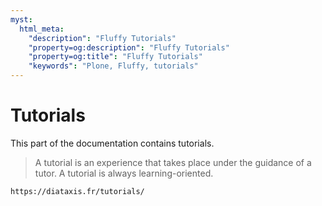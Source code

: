 ```yaml
---
myst:
  html_meta:
    "description": "Fluffy Tutorials"
    "property=og:description": "Fluffy Tutorials"
    "property=og:title": "Fluffy Tutorials"
    "keywords": "Plone, Fluffy, tutorials"
---
```


# Tutorials

This part of the documentation contains tutorials.

> A tutorial is an experience that takes place under the guidance of a tutor.
> A tutorial is always learning-oriented.

```{seealso}
https://diataxis.fr/tutorials/
```
